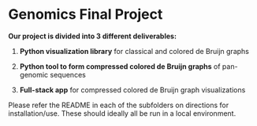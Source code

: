 # Genomics Final Project

**Our project is divided into 3 different deliverables:**

1. **Python visualization library** for classical and colored de Bruijn graphs

2. **Python tool to form compressed colored de Bruijn graphs** of pan-genomic sequences

3. **Full-stack app** for compressed colored de Bruijn graph visualizations

Please refer the README in each of the subfolders on directions for installation/use. These should ideally all be run in a local environment. 
